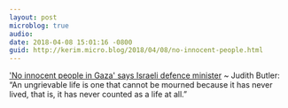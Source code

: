```yaml
---
layout: post
microblog: true
audio: 
date: 2018-04-08 15:01:16 -0800
guid: http://kerim.micro.blog/2018/04/08/no-innocent-people.html
---
```

['No innocent people in Gaza' says Israeli defence minister](http://www.middleeasteye.net/news/no-innocent-people-gaza-says-israeli-defence-minister-1155018849) ~ Judith Butler: “An ungrievable life is one that cannot be mourned because it has never lived, that is, it has never counted as a life at all.”
